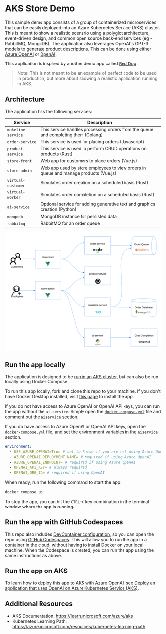 # AKS Store Demo

This sample demo app consists of a group of containerized microservices that can be easily deployed into an Azure Kubernetes Service (AKS) cluster. This is meant to show a realistic scenario using a polyglot architecture, event-driven design, and common open source back-end services (eg - RabbitMQ, MongoDB). The application also leverages OpenAI's GPT-3 models to generate product descriptions. This can be done using either [Azure OpenAI](https://learn.microsoft.com/azure/ai-services/openai/overview) or [OpenAI](https://openai.com/).

This application is inspired by another demo app called [Red Dog](https://github.com/Azure/reddog-code).

> Note: This is not meant to be an example of perfect code to be used in production, but more about showing a realistic application running in AKS. 

<!-- 
To walk through a quick deployment of this application, see the [AKS Quickstart](https://learn.microsoft.com/azure/aks/learn/quick-kubernetes-deploy-cli).

To walk through a complete experience where this code is packaged into container images, uploaded to Azure Container Registry, and then run in and AKS cluster, see the [AKS Tutorials](https://learn.microsoft.com/azure/aks/tutorial-kubernetes-prepare-app).

 -->

## Architecture

The application has the following services: 

| Service | Description |
| --- | --- |
| `makeline-service` | This service handles processing orders from the queue and completing them (Golang) |
| `order-service` | This service is used for placing orders (Javascript) |
| `product-service` | This service is used to perform CRUD operations on products (Rust) |
| `store-front` | Web app for customers to place orders (Vue.js) |
| `store-admin` | Web app used by store employees to view orders in queue and manage products (Vue.js) | 
| `virtual-customer` | Simulates order creation on a scheduled basis (Rust) |
| `virtual-worker` | Simulates order completion on a scheduled basis (Rust) |
| `ai-service` | Optional service for adding generative text and graphics creation (Python) |
| `mongodb` | MongoDB instance for persisted data |
| `rabbitmq` | RabbitMQ for an order queue |

![Logical Application Architecture Diagram](assets/demo-arch-with-openai.png)

## Run the app locally

The application is designed to be [run in an AKS cluster](#run-the-app-on-aks), but can also be run locally using Docker Compose.

To run this app locally, fork and clone this repo to your machine. If you don't have Docker Desktop installed, visit [this page](https://www.docker.com/products/docker-desktop) to install the app.

If you do not have access to Azure OpenAI or OpenAI API keys, you can run the app without the `ai-service`. Simply open the [`docker-compose.yml`](./docker-compose.yml) file and comment out the `aiservice` section.

If you do have access to Azure OpenAI or OpenAI API keys, open the [`docker-compose.yml`](./docker-compose.yml) file, and set the environment variables in the `aiservice` section.

```yaml
environment:
  - USE_AZURE_OPENAI=True # set to False if you are not using Azure OpenAI
  - AZURE_OPENAI_DEPLOYMENT_NAME= # required if using Azure OpenAI
  - AZURE_OPENAI_ENDPOINT= # required if using Azure OpenAI
  - OPENAI_API_KEY= # always required
  - OPENAI_ORG_ID= # required if using OpenAI
```

When ready, run the following command to start the app:

```bash
docker compose up
```

To stop the app, you can hit the `CTRL+C` key combination in the terminal window where the app is running.

## Run the app with GitHub Codespaces

This repo also includes [DevContainer configuration](./.devcontainer/devcontainer.json), so you can open the repo using [GitHub Codespaces](https://docs.github.com/en/codespaces/overview). This will allow you to run the app in a container in the cloud, without having to install Docker on your local machine. When the Codespace is created, you can run the app using the same instructions as above.

## Run the app on AKS

To learn how to deploy this app to AKS with Azure OpenAI, see [Deploy an application that uses OpenAI on Azure Kubernetes Service (AKS)](https://learn.microsoft.com/azure/aks/open-ai-quickstart?tabs=aoai).

## Additional Resources

- AKS Documentation. https://learn.microsoft.com/azure/aks
- Kubernetes Learning Path. https://azure.microsoft.com/resources/kubernetes-learning-path 
